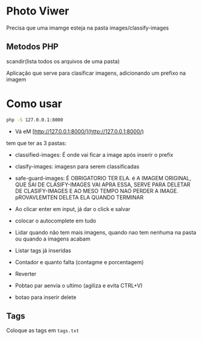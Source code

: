 # Photo Viwer

Precisa que uma imamge esteja na pasta images/classify-images

## Metodos PHP

scandir(lista todos os arquivos de uma pasta)

Aplicaçâo que serve para clasificar imagens, adicionando um prefixo na imagem

# Como usar

````sh
php -S 127.0.0.1:8000
````

+ Vá eM [http://127.0.0.1:8000/](http://127.0.0.1:8000/)

tem que ter as 3 pastas:

+ classified-images: É onde vai ficar a image após inserir o prefix
+ clasify-images: imagesn para serem classificadas
+ safe-guard-images: É OBRIGATORIO TER ELA. é A IMAGEM ORIGINAL, QUE SAI DE CLASIFY-IMAGES VAI APRA ESSA, SERVE PARA DELETAR DE CLASIFY-IMAGES E AO MESO TEMPO NAO PERDER A IMAGE. pROVAVLEMTEN DELETA ELA QUANDO TERMINAR

+ Ao clicar enter em input, já dar o click e salvar
+ colocar o autocomplete em tudo
+ Lidar quando nâo tem mais imagens, quando nao tem nenhuma na pasta ou quando a imagens acabam
+ Listar tags já inseridas
+ Contador e quanto falta (contagme e porcentagem)
+ Reverter
+ Pobtao par aenvia o ultimo (agiliza e evita CTRL+V)
+ botao para inserir delete

## Tags

Coloque as tags em `tags.txt`
